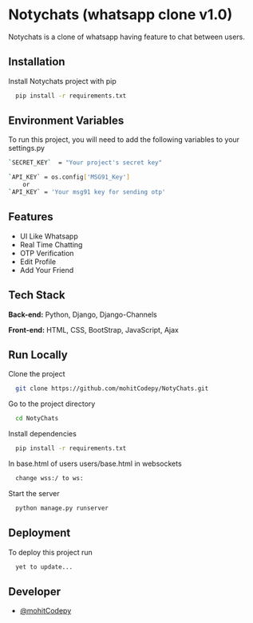 
# Notychats (whatsapp clone v1.0)

Notychats is a clone of whatsapp having feature to chat between users.
 

## Installation 

Install Notychats project with pip

```bash 
  pip install -r requirements.txt
```
    
## Environment Variables

To run this project, you will need to add the following  variables to your settings.py

```bash 
`SECRET_KEY`  = "Your project's secret key"

`API_KEY` = os.config['MSG91_Key']
    or 
`API_KEY` = 'Your msg91 key for sending otp'
```


  
## Features

- UI Like Whatsapp
- Real Time Chatting
- OTP Verification
- Edit Profile
- Add Your Friend

  
## Tech Stack

**Back-end:** Python, Django, Django-Channels

**Front-end:** HTML, CSS, BootStrap, JavaScript, Ajax

  
## Run Locally

Clone the project

```bash
  git clone https://github.com/mohitCodepy/NotyChats.git
```

Go to the project directory

```bash
  cd NotyChats
```

Install dependencies

```bash
  pip install -r requirements.txt 
```

In base.html of users users/base.html in websockets

```bash
  change wss:/ to ws: 
```

Start the server

```bash
  python manage.py runserver
```

  
## Deployment

To deploy this project run

```bash
  yet to update...
```

  
## Developer

- [@mohitCodepy](https://github.com/mohitCodepy)

  
